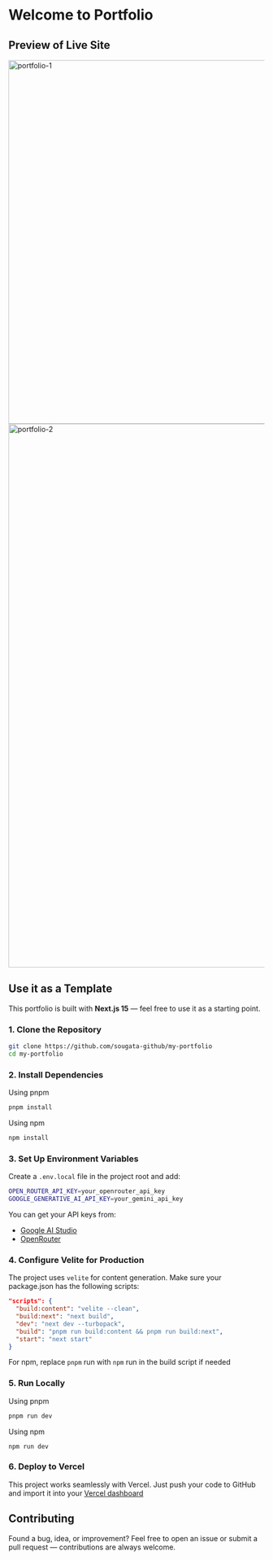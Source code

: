 # Welcome to Portfolio

## Preview of Live Site
<img width="1271" height="715" alt="portfolio-1" src="https://github.com/user-attachments/assets/1e5a9cd5-6697-4fd5-ba42-d067a9e5aa13" />
<img width="1854" height="1069" alt="portfolio-2" src="https://github.com/user-attachments/assets/f6a5002a-f096-410b-9c27-7ca0ce8ab5e2" />

## Use it as a Template

This portfolio is built with **Next.js 15** — feel free to use it as a starting point.

### 1. Clone the Repository

```bash
git clone https://github.com/sougata-github/my-portfolio
cd my-portfolio
```

### 2. Install Dependencies

Using pnpm

```bash
pnpm install
```

Using npm

```bash
npm install
```

### 3. Set Up Environment Variables

Create a `.env.local` file in the project root and add:

```bash
OPEN_ROUTER_API_KEY=your_openrouter_api_key
GOOGLE_GENERATIVE_AI_API_KEY=your_gemini_api_key
```

You can get your API keys from:

- [Google AI Studio](https://aistudio.google.com/app/api-keys)
- [OpenRouter](https://openrouter.ai/sign-in?redirect_url=https%3A%2F%2Fopenrouter.ai%2Fsettings%2Fkeys)

### 4. Configure Velite for Production

The project uses `velite` for content generation.
Make sure your package.json has the following scripts:

```json
"scripts": {
  "build:content": "velite --clean",
  "build:next": "next build",
  "dev": "next dev --turbopack",
  "build": "pnpm run build:content && pnpm run build:next",
  "start": "next start"
}
```

For npm, replace `pnpm` run with `npm` run in the build script if needed

### 5. Run Locally

Using pnpm

```bash
pnpm run dev
```

Using npm

```
npm run dev
```

### 6. Deploy to Vercel

This project works seamlessly with Vercel.
Just push your code to GitHub and import it into your [Vercel dashboard](https://vercel.com/new)

## Contributing

Found a bug, idea, or improvement?
Feel free to open an issue or submit a pull request — contributions are always welcome.
